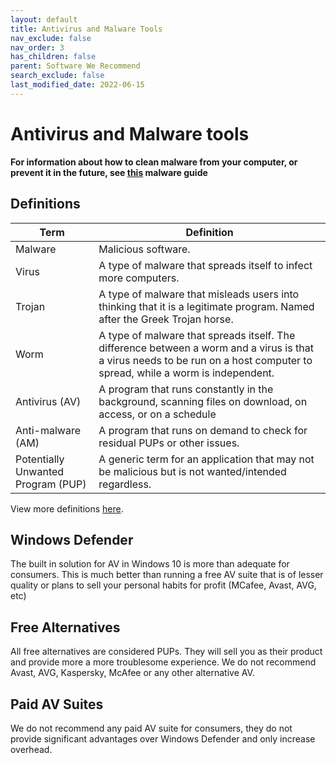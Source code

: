 ```yaml
---
layout: default
title: Antivirus and Malware Tools
nav_exclude: false
nav_order: 3
has_children: false
parent: Software We Recommend
search_exclude: false
last_modified_date: 2022-06-15
---
```


# Antivirus and Malware tools

**For information about how to clean malware from your computer, or prevent it in the future, see [this](https://rtech.support/books/safety-and-security/page/malware-guide) malware guide**

## Definitions

| Term | Definition |
| ---- | ---------- |
| Malware | Malicious software. |
| Virus | A type of malware that spreads itself to infect more computers. |
| Trojan | A type of malware that misleads users into thinking that it is a legitimate program. Named after the Greek Trojan horse. |
| Worm | A type of malware that spreads itself. The difference between a worm and a virus is that a virus needs to be run on a host computer to spread, while a worm is independent. |
| Antivirus (AV) | A program that runs constantly in the background, scanning files on download, on access, or on a schedule |
| Anti-malware (AM) | A program that runs on demand to check for residual PUPs or other issues. |
| Potentially Unwanted Program (PUP) | A generic term for an application that may not be malicious but is not wanted/intended regardless. |

View more definitions [here](/docs/learning/terms).

## Windows Defender

The built in solution for AV in Windows 10 is more than adequate for consumers. This is much better than running a free AV suite that is of lesser quality or plans to sell your personal habits for profit (MCafee, Avast, AVG, etc)

## Free Alternatives

All free alternatives are considered PUPs. They will sell you as their product and provide more a more troublesome experience. We do not recommend Avast, AVG, Kaspersky, McAfee or any other alternative AV.

## Paid AV Suites

We do not recommend any paid AV suite for consumers, they do not provide significant advantages over Windows Defender and only increase overhead.
